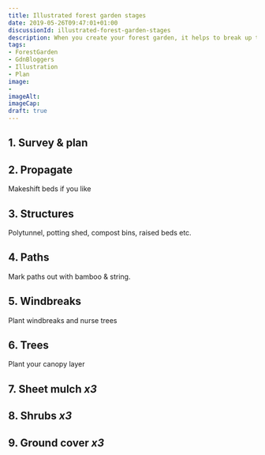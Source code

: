 ```yaml
---
title: Illustrated forest garden stages
date: 2019-05-26T09:47:01+01:00
discussionId: illustrated-forest-garden-stages
description: When you create your forest garden, it helps to break up the work into manageable chunks. I’ve made some simplified illustrations to show you the different stages and timings.
tags: 
- ForestGarden
- GdnBloggers
- Illustration
- Plan
image: 
- 
imageAlt: 
imageCap: 
draft: true
---
```


## 1. Survey & plan

## 2. Propagate

Makeshift beds if you like

## 3. Structures

Polytunnel, potting shed, compost bins, raised beds etc.

## 4. Paths

Mark paths out with bamboo & string. 

## 5. Windbreaks

Plant windbreaks and nurse trees

## 6. Trees

Plant your canopy layer

## 7. Sheet mulch _x3_

## 8. Shrubs _x3_

## 9. Ground cover _x3_



